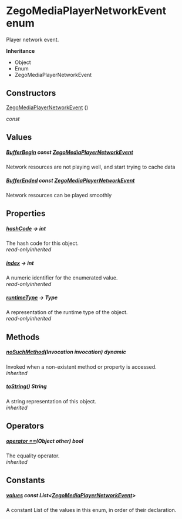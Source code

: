 


# ZegoMediaPlayerNetworkEvent enum







<p>Player network event.</p>



**Inheritance**

- Object
- Enum
- ZegoMediaPlayerNetworkEvent






## Constructors

[ZegoMediaPlayerNetworkEvent](../zego_uikit_prebuilt_live_audio_room/ZegoMediaPlayerNetworkEvent/ZegoMediaPlayerNetworkEvent.md) ()

  _const_ 


## Values

##### [BufferBegin](../zego_uikit_prebuilt_live_audio_room/ZegoMediaPlayerNetworkEvent.md) const [ZegoMediaPlayerNetworkEvent](../zego_uikit_prebuilt_live_audio_room/ZegoMediaPlayerNetworkEvent.md)



<p>Network resources are not playing well, and start trying to cache data</p>  




##### [BufferEnded](../zego_uikit_prebuilt_live_audio_room/ZegoMediaPlayerNetworkEvent.md) const [ZegoMediaPlayerNetworkEvent](../zego_uikit_prebuilt_live_audio_room/ZegoMediaPlayerNetworkEvent.md)



<p>Network resources can be played smoothly</p>  





## Properties

##### [hashCode](../zego_uikit_prebuilt_live_audio_room/ZegoMediaPlayerNetworkEvent/hashCode.md) &#8594; int



The hash code for this object.  
_<span class="feature">read-only</span><span class="feature">inherited</span>_



##### [index](../zego_uikit_prebuilt_live_audio_room/ZegoMediaPlayerNetworkEvent/index.md) &#8594; int



A numeric identifier for the enumerated value.  
_<span class="feature">read-only</span><span class="feature">inherited</span>_



##### [runtimeType](../zego_uikit_prebuilt_live_audio_room/ZegoMediaPlayerNetworkEvent/runtimeType.md) &#8594; Type



A representation of the runtime type of the object.  
_<span class="feature">read-only</span><span class="feature">inherited</span>_





## Methods

##### [noSuchMethod](../zego_uikit_prebuilt_live_audio_room/ZegoMediaPlayerNetworkEvent/noSuchMethod.md)(Invocation invocation) dynamic



Invoked when a non-existent method or property is accessed.  
_<span class="feature">inherited</span>_



##### [toString](../zego_uikit_prebuilt_live_audio_room/ZegoMediaPlayerNetworkEvent/toString.md)() String



A string representation of this object.  
_<span class="feature">inherited</span>_





## Operators

##### [operator ==](../zego_uikit_prebuilt_live_audio_room/ZegoMediaPlayerNetworkEvent/operator_equals.md)(Object other) bool



The equality operator.  
_<span class="feature">inherited</span>_










## Constants

##### [values](../zego_uikit_prebuilt_live_audio_room/ZegoMediaPlayerNetworkEvent/values-constant.md) const List&lt;[ZegoMediaPlayerNetworkEvent](../zego_uikit_prebuilt_live_audio_room/ZegoMediaPlayerNetworkEvent.md)>



A constant List of the values in this enum, in order of their declaration.  









